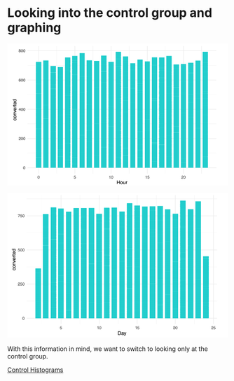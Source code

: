 # Looking into the control group and graphing

![histogram - day - control](https://github.com/EvaGostiuk/MAT4376-project-2-team-3/blob/master/AB_DataSet/images/hist_hour_converted_control.png?raw=true)

![histogram - hour - control](https://github.com/EvaGostiuk/MAT4376-project-2-team-3/blob/master/AB_DataSet/images/hist_day_converted_control.png?raw=true)

With this information in mind, we want to switch to looking only at the control group.

[Control Histograms](https://github.com/EvaGostiuk/MAT4376-project-2-team-3/blob/master/AB_DataSet/task_1/03-Control_Histograms.md)
